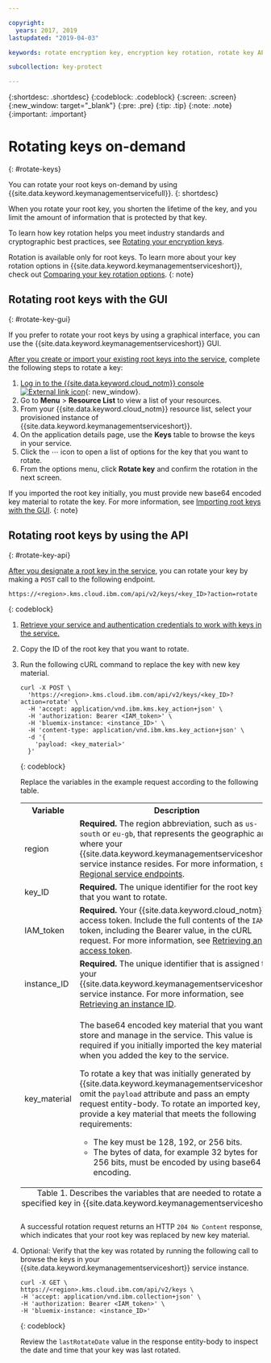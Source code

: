 ```yaml
---

copyright:
  years: 2017, 2019
lastupdated: "2019-04-03"

keywords: rotate encryption key, encryption key rotation, rotate key API examples 

subcollection: key-protect

---
```


{:shortdesc: .shortdesc}
{:codeblock: .codeblock}
{:screen: .screen}
{:new_window: target="_blank"}
{:pre: .pre}
{:tip: .tip}
{:note: .note}
{:important: .important}

# Rotating keys on-demand
{: #rotate-keys}

You can rotate your root keys on-demand by using {{site.data.keyword.keymanagementservicefull}}.
{: shortdesc}

When you rotate your root key, you shorten the lifetime of the key, and you limit the amount of information that is protected by that key.   

To learn how key rotation helps you meet industry standards and cryptographic best practices, see [Rotating your encryption keys](/docs/services/key-protect?topic=key-protect-key-rotation).

Rotation is available only for root keys. To learn more about your key rotation options in {{site.data.keyword.keymanagementserviceshort}}, check out [Comparing your key rotation options](/docs/services/key-protect?topic=key-protect-key-rotation#compare-key-rotation-options).
{: note}

## Rotating root keys with the GUI
{: #rotate-key-gui}

If you prefer to rotate your root keys by using a graphical interface, you can use the {{site.data.keyword.keymanagementserviceshort}} GUI.

[After you create or import your existing root keys into the service](/docs/services/key-protect?topic=key-protect-create-root-keys), complete the following steps to rotate a key:

1. [Log in to the {{site.data.keyword.cloud_notm}} console ![External link icon](../../icons/launch-glyph.svg "External link icon")](https://{DomainName}/){: new_window}.
2. Go to **Menu** &gt; **Resource List** to view a list of your resources.
3. From your {{site.data.keyword.cloud_notm}} resource list, select your provisioned instance of {{site.data.keyword.keymanagementserviceshort}}.
4. On the application details page, use the **Keys** table to browse the keys in your service.
5. Click the ⋯ icon to open a list of options for the key that you want to rotate.
6. From the options menu, click **Rotate key** and confirm the rotation in the next screen.

If you imported the root key initially, you must provide new base64 encoded key material to rotate the key. For more information, see [Importing root keys with the GUI](/docs/services/key-protect?topic=key-protect-import-root-keys#import-root-key-gui).
{: note}

## Rotating root keys by using the API
{: #rotate-key-api}

[After you designate a root key in the service](/docs/services/key-protect?topic=key-protect-create-root-keys), you can rotate your key by making a `POST` call to the following endpoint.

```
https://<region>.kms.cloud.ibm.com/api/v2/keys/<key_ID>?action=rotate
```
{: codeblock}

1. [Retrieve your service and authentication credentials to work with keys in the service.](/docs/services/key-protect?topic=key-protect-set-up-api)

2. Copy the ID of the root key that you want to rotate.

3. Run the following cURL command to replace the key with new key material.

    ```cURL
    curl -X POST \
      'https://<region>.kms.cloud.ibm.com/api/v2/keys/<key_ID>?action=rotate' \
      -H 'accept: application/vnd.ibm.kms.key_action+json' \
      -H 'authorization: Bearer <IAM_token>' \
      -H 'bluemix-instance: <instance_ID>' \
      -H 'content-type: application/vnd.ibm.kms.key_action+json' \
      -d '{
        'payload: <key_material>'
      }'
    ```
    {: codeblock}

    Replace the variables in the example request according to the following table.

    <table>
      <tr>
        <th>Variable</th>
        <th>Description</th>
      </tr>
      <tr>
        <td><varname>region</varname></td>
        <td><strong>Required.</strong> The region abbreviation, such as <code>us-south</code> or <code>eu-gb</code>, that represents the geographic area where your {{site.data.keyword.keymanagementserviceshort}} service instance resides. For more information, see <a href="/docs/services/key-protect?topic=key-protect-regions#service-endpoints">Regional service endpoints</a>.</td>
      </tr>
      <tr>
        <td><varname>key_ID</varname></td>
        <td><strong>Required.</strong> The unique identifier for the root key that you want to rotate.</td>
      </tr>
      <tr>
        <td><varname>IAM_token</varname></td>
        <td><strong>Required.</strong> Your {{site.data.keyword.cloud_notm}} access token. Include the full contents of the <code>IAM</code> token, including the Bearer value, in the cURL request. For more information, see <a href="/docs/services/key-protect?topic=key-protect-retrieve-access-token">Retrieving an access token</a>.</td>
      </tr>
      <tr>
        <td><varname>instance_ID</varname></td>
        <td><strong>Required.</strong> The unique identifier that is assigned to your {{site.data.keyword.keymanagementserviceshort}} service instance. For more information, see <a href="/docs/services/key-protect?topic=key-protect-retrieve-instance-ID">Retrieving an instance ID</a>.</td>
      </tr>
      <tr>
        <td><varname>key_material</varname></td>
        <td>
          <p>The base64 encoded key material that you want to store and manage in the service. This value is required if you initially imported the key material when you added the key to the service.</p>
          <p>To rotate a key that was initially generated by {{site.data.keyword.keymanagementserviceshort}}, omit the <code>payload</code> attribute and pass an empty request entity-body. To rotate an imported key, provide a key material that meets the following requirements:</p>
          <p>
            <ul>
              <li>The key must be 128, 192, or 256 bits.</li>
              <li>The bytes of data, for example 32 bytes for 256 bits, must be encoded by using base64 encoding.</li>
            </ul>
          </p>
        </td>
      </tr>
      <caption style="caption-side:bottom;">Table 1. Describes the variables that are needed to rotate a specified key in {{site.data.keyword.keymanagementserviceshort}}.</caption>
    </table>

    A successful rotation request returns an HTTP `204 No Content` response, which indicates that your root key was replaced by new key material.

4. Optional: Verify that the key was rotated by running the following call to browse the keys in your {{site.data.keyword.keymanagementserviceshort}} service instance.

    ```cURL
    curl -X GET \
    https://<region>.kms.cloud.ibm.com/api/v2/keys \
    -H 'accept: application/vnd.ibm.collection+json' \
    -H 'authorization: Bearer <IAM_token>' \
    -H 'bluemix-instance: <instance_ID>'
    ```
    {: codeblock}
  
    Review the `lastRotateDate` value in the response entity-body to inspect the date and time that your key was last rotated.
    
